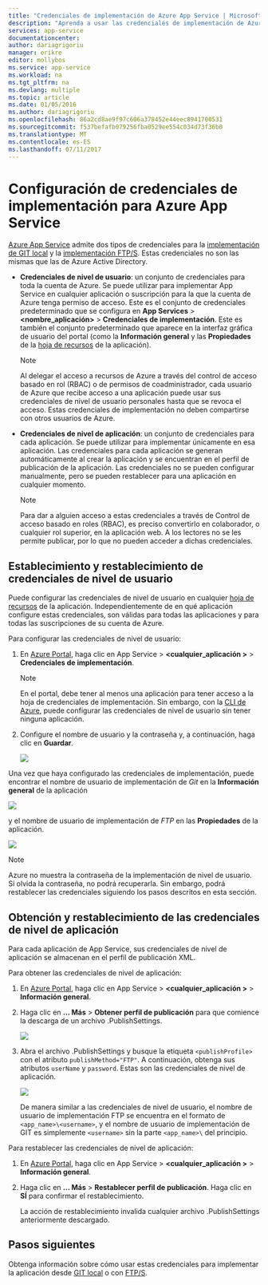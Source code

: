```yaml
---
title: "Credenciales de implementación de Azure App Service | Microsoft Docs"
description: "Aprenda a usar las credenciales de implementación de Azure App Service."
services: app-service
documentationcenter: 
author: dariagrigoriu
manager: erikre
editor: mollybos
ms.service: app-service
ms.workload: na
ms.tgt_pltfrm: na
ms.devlang: multiple
ms.topic: article
ms.date: 01/05/2016
ms.author: dariagrigoriu
ms.openlocfilehash: 86a2cd8ae9f97c606a378452e44eec8941700531
ms.sourcegitcommit: f537befafb079256fba0529ee554c034d73f36b0
ms.translationtype: MT
ms.contentlocale: es-ES
ms.lasthandoff: 07/11/2017
---
```

# <a name="configure-deployment-credentials-for-azure-app-service"></a>Configuración de credenciales de implementación para Azure App Service
[Azure App Service](http://go.microsoft.com/fwlink/?LinkId=529714) admite dos tipos de credenciales para la [implementación de GIT local](app-service-deploy-local-git.md) y la [implementación FTP/S](app-service-deploy-ftp.md). Estas credenciales no son las mismas que las de Azure Active Directory.

* **Credenciales de nivel de usuario**: un conjunto de credenciales para toda la cuenta de Azure. Se puede utilizar para implementar App Service en cualquier aplicación o suscripción para la que la cuenta de Azure tenga permiso de acceso. Este es el conjunto de credenciales predeterminado que se configura en **App Services** > **&lt;nombre_aplicación>** > **Credenciales de implementación**. Este es también el conjunto predeterminado que aparece en la interfaz gráfica de usuario del portal (como la **Información general** y las **Propiedades** de la [hoja de recursos](../azure-resource-manager/resource-group-portal.md#manage-resources) de la aplicación).

    > [!NOTE]
    > Al delegar el acceso a recursos de Azure a través del control de acceso basado en rol (RBAC) o de permisos de coadministrador, cada usuario de Azure que recibe acceso a una aplicación puede usar sus credenciales de nivel de usuario personales hasta que se revoca el acceso. Estas credenciales de implementación no deben compartirse con otros usuarios de Azure.
    >
    >

* **Credenciales de nivel de aplicación**: un conjunto de credenciales para cada aplicación. Se puede utilizar para implementar únicamente en esa aplicación. Las credenciales para cada aplicación se generan automáticamente al crear la aplicación y se encuentran en el perfil de publicación de la aplicación. Las credenciales no se pueden configurar manualmente, pero se pueden restablecer para una aplicación en cualquier momento.

    > [!NOTE]
    > Para dar a alguien acceso a estas credenciales a través de Control de acceso basado en roles (RBAC), es preciso convertirlo en colaborador, o cualquier rol superior, en la aplicación web. A los lectores no se les permite publicar, por lo que no pueden acceder a dichas credenciales.
    >
    >

## <a name="userscope"></a>Establecimiento y restablecimiento de credenciales de nivel de usuario

Puede configurar las credenciales de nivel de usuario en cualquier [hoja de recursos](../azure-resource-manager/resource-group-portal.md#manage-resources) de la aplicación. Independientemente de en qué aplicación configure estas credenciales, son válidas para todas las aplicaciones y para todas las suscripciones de su cuenta de Azure. 

Para configurar las credenciales de nivel de usuario:

1. En [Azure Portal](https://portal.azure.com), haga clic en App Service > **&lt;cualquier_aplicación >** > **Credenciales de implementación**.

    > [!NOTE]
    > En el portal, debe tener al menos una aplicación para tener acceso a la hoja de credenciales de implementación. Sin embargo, con la [CLI de Azure](app-service-web-app-azure-resource-manager-xplat-cli.md), puede configurar las credenciales de nivel de usuario sin tener ninguna aplicación.

2. Configure el nombre de usuario y la contraseña y, a continuación, haga clic en **Guardar**.

    ![](./media/app-service-deployment-credentials/deployment_credentials_configure.png)

Una vez que haya configurado las credenciales de implementación, puede encontrar el nombre de usuario de implementación de *Git* en la **Información general** de la aplicación

![](./media/app-service-deployment-credentials/deployment_credentials_overview.png)

y el nombre de usuario de implementación de *FTP* en las **Propiedades** de la aplicación.

![](./media/app-service-deployment-credentials/deployment_credentials_properties.png)

> [!NOTE]
> Azure no muestra la contraseña de la implementación de nivel de usuario. Si olvida la contraseña, no podrá recuperarla. Sin embargo, podrá restablecer las credenciales siguiendo los pasos descritos en esta sección.
>
>  

## <a name="appscope"></a>Obtención y restablecimiento de las credenciales de nivel de aplicación
Para cada aplicación de App Service, sus credenciales de nivel de aplicación se almacenan en el perfil de publicación XML.

Para obtener las credenciales de nivel de aplicación:

1. En [Azure Portal](https://portal.azure.com), haga clic en App Service > **&lt;cualquier_aplicación >** > **Información general**.

2. Haga clic en **... Más** > **Obtener perfil de publicación** para que comience la descarga de un archivo .PublishSettings.

    ![](./media/app-service-deployment-credentials/publish_profile_get.png)

3. Abra el archivo .PublishSettings y busque la etiqueta `<publishProfile>` con el atributo `publishMethod="FTP"`. A continuación, obtenga sus atributos `userName` y `password`.
Estas son las credenciales de nivel de aplicación.

    ![](./media/app-service-deployment-credentials/publish_profile_editor.png)

    De manera similar a las credenciales de nivel de usuario, el nombre de usuario de implementación FTP se encuentra en el formato de `<app_name>\<username>`, y el nombre de usuario de implementación de GIT es simplemente `<username>` sin la parte `<app_name>\` del principio.

Para restablecer las credenciales de nivel de aplicación:

1. En [Azure Portal](https://portal.azure.com), haga clic en App Service > **&lt;cualquier_aplicación >** > **Información general**.

2. Haga clic en **... Más** > **Restablecer perfil de publicación**. Haga clic en **SÍ** para confirmar el restablecimiento.

    La acción de restablecimiento invalida cualquier archivo .PublishSettings anteriormente descargado.

## <a name="next-steps"></a>Pasos siguientes

Obtenga información sobre cómo usar estas credenciales para implementar la aplicación desde [GIT local](app-service-deploy-local-git.md) o con [FTP/S](app-service-deploy-ftp.md).
